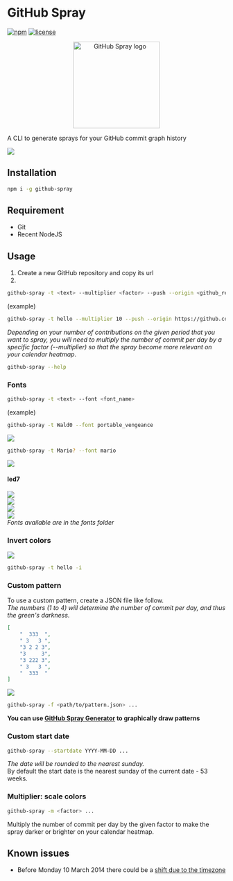 # GitHub Spray
[![npm](https://img.shields.io/npm/v/github-spray.svg?style=flat-square)](https://www.npmjs.com/package/github-spray)
[![license](https://img.shields.io/github/license/annihil/github-spray.svg?style=flat-square)]()

<p align="center">
	<img src="https://i.imgur.com/nPZyGNo.gif" height="200" width="200" alt="GitHub Spray logo"/>
</p>

A CLI to generate sprays for your GitHub commit graph history

![](https://i.imgur.com/Of8MjPj.gif)

## Installation

```sh
npm i -g github-spray
```

## Requirement

- Git
- Recent NodeJS

## Usage

1. Create a new GitHub repository and copy its url
2. 
```sh
github-spray -t <text> --multiplier <factor> --push --origin <github_repository_url>
```
(example)
```sh
github-spray -t hello --multiplier 10 --push --origin https://github.com/John/hello.git
```
_Depending on your number of contributions on the given period that you want to spray, you will need to multiply the number of commit per day by a specific factor (--multiplier) so that the spray become more relevant on your calendar heatmap_.  

```sh
github-spray --help
```

### Fonts
```sh
github-spray -t <text> --font <font_name>
```
(example)
```sh
github-spray -t Wald0 --font portable_vengeance
```
![](https://i.imgur.com/iF2xwwU.png)  
```sh
github-spray -t Mario? --font mario
```
![](https://i.imgur.com/0P8Dmrn.png)  
#### led7
![](https://i.imgur.com/O5EW9IV.png)  
![](https://i.imgur.com/yUaeoGL.png)  
![](https://i.imgur.com/mvtC6sE.png)  
![](https://i.imgur.com/A76n04M.gif)  
*Fonts available are in the fonts folder*

### Invert colors
![](https://i.imgur.com/328VRba.png)
```sh
github-spray -t hello -i
```

### Custom pattern

To use a custom pattern, create a JSON file like follow.  
*The numbers (1 to 4) will determine the number of commit per day, and thus the green's darkness.*
```json
[
    "  333  ",
    " 3   3 ",
    "3 2 2 3",
    "3     3",
    "3 222 3",
    " 3   3 ",
    "  333  "
]
```
![](https://i.imgur.com/sZDSnFH.png)
```sh
github-spray -f <path/to/pattern.json> ...
```

**You can use [GitHub Spray Generator](https://annihil.github.io/github-spray-generator/) to graphically draw patterns**

### Custom start date
```sh
github-spray --startdate YYYY-MM-DD ...
```
*The date will be rounded to the nearest sunday.*  
By default the start date is the nearest sunday of the current date - 53 weeks.

### Multiplier: scale colors
```sh
github-spray -m <factor> ...
```
Multiply the number of commit per day by the given factor to make the spray darker or brighter on your calendar heatmap. 

## Known issues
- Before Monday 10 March 2014 there could be a [shift due to the timezone](https://github.blog/2014-03-07-timezone-aware-contribution-graphs/)
